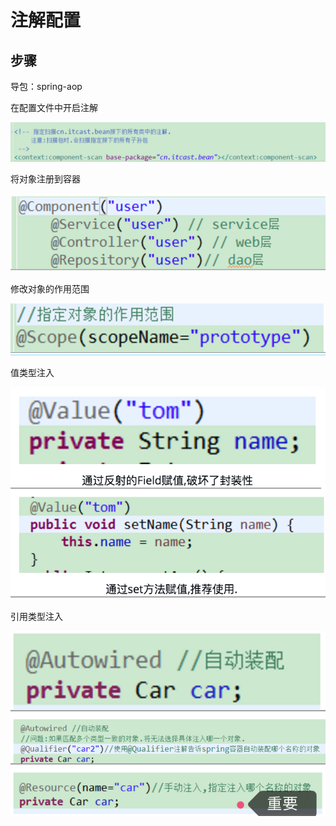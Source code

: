 # 注解配置

## 步骤

导包：spring-aop

在配置文件中开启注解

![](../../../.gitbook/assets/image%20%28162%29.png)

将对象注册到容器

![](../../../.gitbook/assets/image%20%28147%29.png)

修改对象的作用范围

![](../../../.gitbook/assets/image%20%28177%29.png)

值类型注入

![](../../../.gitbook/assets/image%20%2868%29.png)

引用类型注入 

![](../../../.gitbook/assets/image%20%28146%29.png)



